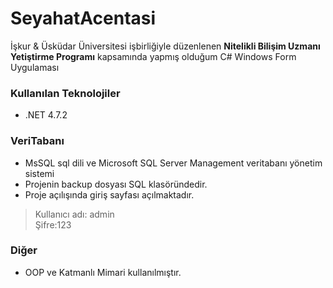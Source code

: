 # SeyahatAcentasi
İşkur & Üsküdar Üniversitesi işbirliğiyle düzenlenen **Nitelikli Bilişim Uzmanı Yetiştirme Programı** kapsamında yapmış olduğum C# Windows Form Uygulaması

### Kullanılan Teknolojiler
* .NET 4.7.2

### VeriTabanı
* MsSQL sql dili ve Microsoft SQL Server Management veritabanı yönetim sistemi
* Projenin backup dosyası SQL klasöründedir.
* Proje açılışında giriş sayfası açılmaktadır.
>Kullanıcı adı: admin  
>Şifre:123

### Diğer
* OOP ve Katmanlı Mimari kullanılmıştır.

